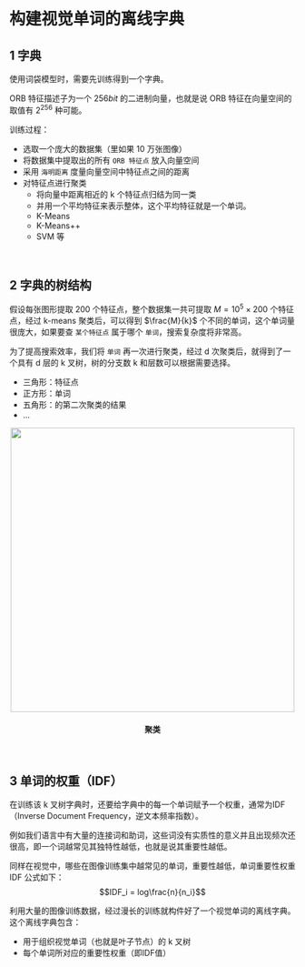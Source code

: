 &emsp;

# 构建视觉单词的离线字典

## 1 字典
使用词袋模型时，需要先训练得到一个字典。

ORB 特征描述子为一个 $256bit$ 的二进制向量，也就是说 ORB 特征在向量空间的取值有 $2^{256}$ 种可能。

训练过程：
- 选取一个庞大的数据集（里如果 10 万张图像）
- 将数据集中提取出的所有 `ORB 特征点` 放入向量空间
- 采用 `海明距离` 度量向量空间中特征点之间的距离
- 对特征点进行聚类
    - 将向量中距离相近的 k 个特征点归结为同一类
    - 并用一个平均特征来表示整体，这个平均特征就是一个单词。
    - K-Means
    - K-Means++
    - SVM 等

&emsp;
## 2 字典的树结构
假设每张图形提取 200 个特征点，整个数据集一共可提取 $M=10^5\times 200$ 个特征点，经过 k-means 聚类后，可以得到 $\frac{M}{k}$ 个不同的单词，这个单词量很庞大，如果要查 `某个特征点` 属于哪个 `单词`，搜索复杂度将非常高。

为了提高搜索效率，我们将 `单词` 再一次进行聚类，经过 d 次聚类后，就得到了一个具有 d 层的 k 叉树，树的分支数 k 和层数可以根据需要选择。
- 三角形：特征点
- 正方形：单词
- 五角形：的第二次聚类的结果
- ...

<div align="center">
    <image src="./imgs/4.3.1.png" width = 500>
    <h4>聚类</h>
</div>

&emsp;
## 3 单词的权重（IDF）
在训练该 k 叉树字典时，还要给字典中的每一个单词赋予一个权重，通常为IDF（Inverse Document Frequency，逆文本频率指数）。

例如我们语言中有大量的连接词和助词，这些词没有实质性的意义并且出现频次还很高，即一个词越常见其独特性越低，也就是说其重要性越低。

同样在视觉中，哪些在图像训练集中越常见的单词，重要性越低，单词重要性权重 IDF 公式如下：
$$IDF_i = log\frac{n}{n_i}$$



利用大量的图像训练数据，经过漫长的训练就构件好了一个视觉单词的离线字典。这个离线字典包含：
- 用于组织视觉单词（也就是叶子节点）的 k 叉树
- 每个单词所对应的重要性权重（即IDF值）